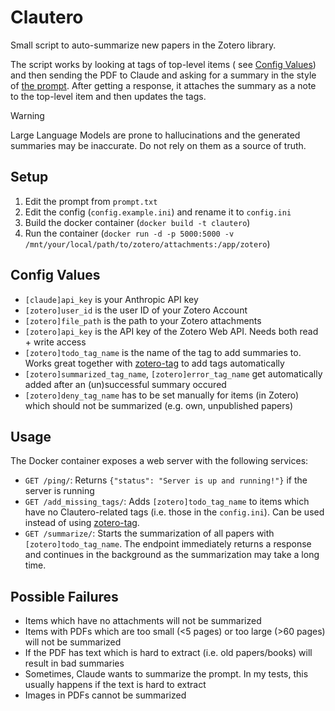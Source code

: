 # Clautero

Small script to auto-summarize new papers in the Zotero library.

The script works by looking at tags of top-level items (
see [Config Values](https://github.com/Xeophon/Clautero#config-values)) and then sending the PDF to Claude and asking
for a summary in the style of [the prompt](https://github.com/Xeophon/Clautero/blob/main/prompt.txt). After getting a
response, it attaches the summary as a note to the top-level item and then updates the tags.

> [!WARNING]
> Large Language Models are prone to hallucinations and the generated summaries may be inaccurate. Do not rely on them
> as a source of truth.

## Setup

1. Edit the prompt from `prompt.txt`
2. Edit the config (`config.example.ini`) and rename it to `config.ini`
3. Build the docker container (`docker build -t clautero`)
4. Run the container (`docker run -d -p 5000:5000 -v /mnt/your/local/path/to/zotero/attachments:/app/zotero`)

## Config Values

- `[claude]api_key` is your Anthropic API key
- `[zotero]user_id` is the user ID of your Zotero Account
- `[zotero]file_path` is the path to your Zotero attachments
- `[zotero]api_key` is the API key of the Zotero Web API. Needs both read + write access
- `[zotero]todo_tag_name` is the name of the tag to add summaries to. Works great together with [zotero-tag](https://github.com/windingwind/zotero-tag) to add tags automatically
- `[zotero]summarized_tag_name`, `[zotero]error_tag_name` get automatically added after an (un)successful summary occured
- `[zotero]deny_tag_name` has to be set manually for items (in Zotero) which should not be summarized (e.g. own, unpublished papers)

## Usage

The Docker container exposes a web server with the following services:

- `GET /ping/`: Returns `{"status": "Server is up and running!"}` if the server is running
- `GET /add_missing_tags/`: Adds `[zotero]todo_tag_name` to items which have no Clautero-related tags (i.e. those in
  the `config.ini`). Can be used instead of using [zotero-tag](https://github.com/windingwind/zotero-tag).
- `GET /summarize/`: Starts the summarization of all papers with `[zotero]todo_tag_name`. The endpoint immediately
  returns a response and continues in the background as the summarization may take a long time.

## Possible Failures
- Items which have no attachments will not be summarized
- Items with PDFs which are too small (<5 pages) or too large (>60 pages) will not be summarized
- If the PDF has text which is hard to extract (i.e. old papers/books) will result in bad summaries
- Sometimes, Claude wants to summarize the prompt. In my tests, this usually happens if the text is hard to extract
- Images in PDFs cannot be summarized